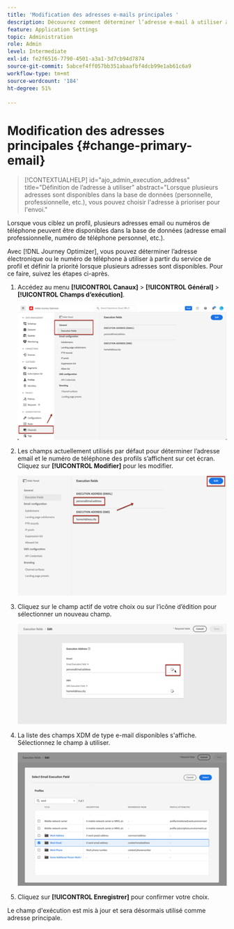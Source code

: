 ```yaml
---
title: 'Modification des adresses e-mails principales '
description: Découvrez comment déterminer l’adresse e-mail à utiliser à partir du service de profil.
feature: Application Settings
topic: Administration
role: Admin
level: Intermediate
exl-id: fe2f6516-7790-4501-a3a1-3d7cb94d7874
source-git-commit: 5abcef4ff057bb351abaafbf4dcb99e1ab61c6a9
workflow-type: tm+mt
source-wordcount: '184'
ht-degree: 51%

---
```


# Modification des adresses principales {#change-primary-email}

>[!CONTEXTUALHELP]
>id="ajo_admin_execution_address"
>title="Définition de l’adresse à utiliser"
>abstract="Lorsque plusieurs adresses sont disponibles dans la base de données (personnelle, professionnelle, etc.), vous pouvez choisir l&#39;adresse à prioriser pour l&#39;envoi."

Lorsque vous ciblez un profil, plusieurs adresses email ou numéros de téléphone peuvent être disponibles dans la base de données (adresse email professionnelle, numéro de téléphone personnel, etc.).

Avec [!DNL Journey Optimizer], vous pouvez déterminer l’adresse électronique ou le numéro de téléphone à utiliser à partir du service de profil et définir la priorité lorsque plusieurs adresses sont disponibles. Pour ce faire, suivez les étapes ci-après.

1. Accédez au menu **[!UICONTROL Canaux]** > **[!UICONTROL Général]** > **[!UICONTROL Champs d’exécution]**.

   ![](assets/primary-address-execution-fields.png)

1. Les champs actuellement utilisés par défaut pour déterminer l’adresse email et le numéro de téléphone des profils s’affichent sur cet écran. Cliquez sur **[!UICONTROL Modifier]** pour les modifier.

   ![](assets/primary-address.png)

1. Cliquez sur le champ actif de votre choix ou sur l’icône d’édition pour sélectionner un nouveau champ.

   ![](assets/primary-address-edit.png)

1. La liste des champs XDM de type e-mail disponibles s&#39;affiche. Sélectionnez le champ à utiliser.

   ![](assets/primary-address-select-field.png)

1. Cliquez sur **[!UICONTROL Enregistrer]** pour confirmer votre choix.

Le champ d&#39;exécution est mis à jour et sera désormais utilisé comme adresse principale.

<!--1. You can also select an additional field to use as secondary email address. This allows you to determine which field to use if the primary field is empty for a profile. -->
